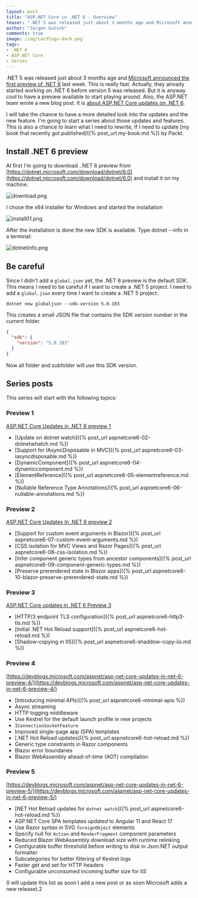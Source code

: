 ```yaml
---
layout: post
title: "ASP.​NET Core in .NET 6 - Overview"
teaser: ".NET 5 was released just about 3 months age and Microsoft announced the first preview of .NET 6 last week. This is really fast. Actually they already started working on .NET 6 before version 5 was released. But it is anyway cool to have a preview available to start playing around. Also the ASP.NET team wrote a new blog post. It is about ASP.NET Core updates on .NET 6. I will take the chance to have more detailed look into the updates and the new feature. I'm going to start a series about those updates and features."
author: "Jürgen Gutsch"
comments: true
image: /img/cardlogo-dark.png
tags: 
- .NET 6
- ASP.NET Core
- Series
---
```


.NET 5 was released just about 3 months age and [Microsoft announced the first preview of .NET 6](https://devblogs.microsoft.com/dotnet/announcing-net-6-preview-1/) last week. This is really fast. Actually, they already started working on .NET 6 before version 5 was released. But it is anyway cool to have a preview available to start playing around. Also, the ASP.NET team wrote a new blog post. It is [about ASP.NET Core updates on .NET 6](https://devblogs.microsoft.com/aspnet/asp-net-core-updates-in-net-6-preview-1/).

I will take the chance to have a more detailed look into the updates and the new feature. I'm going to start a series about those updates and features. This is also a chance to learn what I need to rewrite, If I need to update [my book that recently got published]({% post_url my-book.md %}) by Packt.

## Install .NET 6 preview

At first I'm going to download ..NET 6 preview from [https://dotnet.microsoft.com/download/dotnet/6.0](https://dotnet.microsoft.com/download/dotnet/6.0) and  install it on my machine.

![download.png]({{site.baseurl}}/img/aspnetcore6/download.png)

I chose the x64 Installer for Windows and started the installation

![install01.png]({{site.baseurl}}/img/aspnetcore6/install01.png)

After the installation is done the new SDK is available. Type dotnet --info in a terminal:

![dotnetinfo.png]({{site.baseurl}}/img/aspnetcore6/dotnetinfo.png)

## Be careful

Since I didn't add a `global.json` yet, the .NET 6 preview is the default SDK. This means I need to be careful if I want to create a .NET 5 project. I need to add a `global.json` every time I want to create a .NET 5 project:

```shell
dotnet new globaljson --sdk-version 5.0.103
```

This creates a small JSON file that contains the SDK version number in the current folder.

```json
{
  "sdk": {
    "version": "5.0.103"
  }
}
```

Now all folder and subfolder will use this SDK version.

## Series posts

This series will start with the following topics:

### Preview 1

[ASP.NET Core Updates in .NET 6 preview 1](https://devblogs.microsoft.com/aspnet/asp-net-core-updates-in-net-6-preview-1/)

* [Update on dotnet watch]({% post_url aspnetcore6-02-dotnetwhatch.md %})
* [Support for IAsyncDisposable in MVC]({% post_url aspnetcore6-03-iasyncdisposable.md %})
* [DynamicComponent]({% post_url aspnetcore6-04-dynamiccomponent.md %})
* [ElementReference]({% post_url aspnetcore6-05-elementreference.md %})
* [Nullable Reference Type Annotations]({% post_url aspnetcore6-06-nullable-annotations.md %})

### Preview 2

[ASP.NET Core Updates In .NET 6 preview 2](https://devblogs.microsoft.com/aspnet/asp-net-core-updates-in-net-6-preview-2/)

- [Support for custom event arguments in Blazor]({% post_url aspnetcore6-07-custom-event-arguments.md %})
- [CSS isolation for MVC Views and Razor Pages]({% post_url aspnetcore6-08-css-isolation.md %})
- [Infer component generic types from ancestor components]({% post_url aspnetcore6-09-component-generic-types.md %})
- [Preserve prerendered state in Blazor apps]({% post_url aspnetcore6-10-blazor-preserve-prerendered-state.md %})

### Preview 3

[ASP.NET Core updates in .NET 6 Preview 3](https://devblogs.microsoft.com/aspnet/asp-net-core-updates-in-net-6-preview-3/)

* [HTTP/3 endpoint TLS configuration]({% post_url aspnetcore6-http3-tls.md %})
* [Initial .NET Hot Reload support]({% post_url aspnetcore6-hot-reload.md %})
* [Shadow-copying in IIS]({% post_url aspnetcore6-shaddow-copy-iis.md %})

### Preview 4

[https://devblogs.microsoft.com/aspnet/asp-net-core-updates-in-net-6-preview-4/](https://devblogs.microsoft.com/aspnet/asp-net-core-updates-in-net-6-preview-4/)

- [Introducing minimal APIs]({% post_url aspnetcore6-minimal-apis %})
- Async streaming
- HTTP logging middleware
- Use Kestrel for the default launch profile in new projects
- `IConnectionSocketFeature`
- Improved single-page app (SPA) templates
- [.NET Hot Reload updates]({% post_url aspnetcore6-hot-reload.md %})
- Generic type constraints in Razor components
- Blazor error boundaries
- Blazor WebAssembly ahead-of-time (AOT) compilation

### Preview 5

[https://devblogs.microsoft.com/aspnet/asp-net-core-updates-in-net-6-preview-5/](https://devblogs.microsoft.com/aspnet/asp-net-core-updates-in-net-6-preview-5/)

- [NET Hot Reload updates for `dotnet watch`]({% post_url aspnetcore6-hot-reload.md %})
- ASP.NET Core SPA templates updated to Angular 11 and React 17
- Use Razor syntax in SVG `foreignObject` elements
- Specify null for `Action` and `RenderFragment` component parameters
- Reduced Blazor WebAssembly download size with runtime relinking
- Configurable buffer threshold before writing to disk in Json.NET output formatter
- Subcategories for better filtering of Kestrel logs
- Faster get and set for HTTP headers
- Configurable unconsumed incoming buffer size for IIS

(I will update this list as soon I add a new post or as soon Microsoft adds a new release).2
